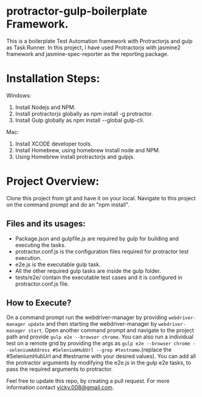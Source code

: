 # protractor-gulp-boilerplate Framework.
This is a boilerplate Test Automation framework with Protractorjs and gulp as Task Runner. In this project, I have used Protractorjs with jasmine2 framework and jasmine-spec-reporter as the reporting package.

# Installation Steps:
Windows:
1. Install Nodejs and NPM.
2. Install protractorjs globally as npm install -g protractor.
3. Install Gulp globally as npm install --global gulp-cli.

Mac:
1. Install XCODE developer tools.
2. Install Homebrew, using homebrew install node and NPM.
3. Using Homebrew install protractorjs and gulpjs.

# Project Overview:
  Clone this project from git and have it on your local. Navigate to this project on the command prompt and do an "npm install".

## Files and its usages:
  * Package.json and gulpfile.js are required by gulp for building and executing the tasks.
  * protractor.conf.js is the configuration files required for protractor test execution.
  * e2e.js is the executable gulp task.
  * All the other required gulp tasks are inside the gulp folder.
  * tests/e2e/ contain the executable test cases and it is configured in protractor.conf.js file.

  ## How to Execute?
On a command prompt run the webdriver-manager by providing `webdriver-manager update` and then starting the webdriver-manager by
  `webdriver-manager start`.
Open another command prompt and navigate to the project path and provide `gulp e2e --browser chrome`.
You can also run a individual test on a remote grid by providing the args as `gulp e2e --browser chrome --seleniumAddress #SeleniumHubUrl --grep #testname`.(replace the #SeleniumHubUrl and #testname with your desired values).
You can add all the protractor arguments by modifying the e2e.js in the gulp e2e tasks, to pass the required arguments to protractor.

Feel free to update this repo, by creating a pull request. For more information contact vicky.008@gmail.com.
